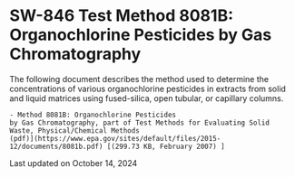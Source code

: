 
# SW-846 Test Method 8081B: Organochlorine Pesticides by Gas Chromatography  


The following document describes the method used to determine the
concentrations of various organochlorine pesticides in extracts from
solid and liquid matrices using fused-silica, open tubular, or capillary
columns.

    - Method 8081B: Organochlorine Pesticides
    by Gas Chromatography, part of Test Methods for Evaluating Solid
    Waste, Physical/Chemical Methods
    (pdf)](https://www.epa.gov/sites/default/files/2015-12/documents/8081b.pdf) [(299.73 KB, February 2007) ] 

Last updated on October 14, 2024

